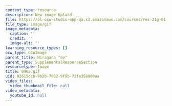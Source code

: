 ```yaml
---
content_type: resource
description: New image Uplaod
file: https://ol-ocw-studio-app-qa.s3.amazonaws.com/courses/res-21g-01-kana-spring-2010/02615dcb9b2079829f8b72fe358900aa_0465.gif
file_type: image/gif
image_metadata:
  caption: ''
  credit: ''
  image-alt: ''
learning_resource_types: []
ocw_type: OCWImage
parent_title: Hiragana "me"
parent_type: SupplementalResourceSection
resourcetype: Image
title: 0465.gif
uid: 02615dcb-9b20-7982-9f8b-72fe358900aa
video_files:
  video_thumbnail_file: null
video_metadata:
  youtube_id: null
---
```

